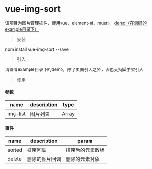 # vue-img-sort
该项目为图片管理插件，使用vue，element-ui，muuri。
[demo（在源码的example目录下）](https://trubasa.github.io/vue-img-sort/example/index.html)

> 安装

npm install vue-img-sort --save


> 引入

请查看example目录下的demo，除了页面引入之外，该也支持脚手架引入

> 使用

#### 参数

name | description | type 
--- | --- | ---
img-list | 图片列表 | Array

#### 事件

name | description | param 
--- | --- | ---
sorted| 排序回调 | 排序后的元素数组
delete | 删除的图片回调 | 删除的元素对象



